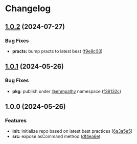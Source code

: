 # Changelog

## [1.0.2](https://github.com/ehmpathy/as-command/compare/v1.0.1...v1.0.2) (2024-07-27)


### Bug Fixes

* **practs:** bump practs to latest best ([f9e8c03](https://github.com/ehmpathy/as-command/commit/f9e8c03beda6c1c235030ee01cbf77e894ccff7a))

## [1.0.1](https://github.com/ehmpathy/as-command/compare/v1.0.0...v1.0.1) (2024-05-26)


### Bug Fixes

* **pkg:** publish under [@ehmpathy](https://github.com/ehmpathy) namespace ([f39132c](https://github.com/ehmpathy/as-command/commit/f39132cf24ccb8177fe681e060986498f5da23e3))

## 1.0.0 (2024-05-26)


### Features

* **init:** initialize repo based on latest best practices ([6a3a5e5](https://github.com/ehmpathy/as-command/commit/6a3a5e5b16fd15c14e9dcc97480cbed5423063d7))
* **src:** expose asCommand method ([df4ea6e](https://github.com/ehmpathy/as-command/commit/df4ea6e1473e38fddb28abf7646a757210d642f3))
